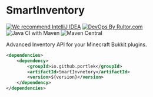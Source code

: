 # SmartInventory
[![We recommend IntelliJ IDEA](https://www.elegantobjects.org/intellij-idea.svg)](https://www.jetbrains.com/idea/)
[![DevOps By Rultor.com](https://www.rultor.com/b/yegor256/rultor)](https://www.rultor.com/p/portlek/configs)
![Java CI with Maven](https://github.com/portlek/SmartInventory/workflows/Java%20CI%20with%20Maven/badge.svg)
![Maven Central](https://img.shields.io/maven-central/v/io.github.portlek/SmartInventory)

Advanced Inventory API for your Minecraft Bukkit plugins.

```xml
<dependencies>
    <dependency>
        <groupId>io.github.portlek</groupId>
        <artifactId>SmartInvnetory</artifactId>
        <version>${version}</version>
    </dependency>
</dependencies>
```

